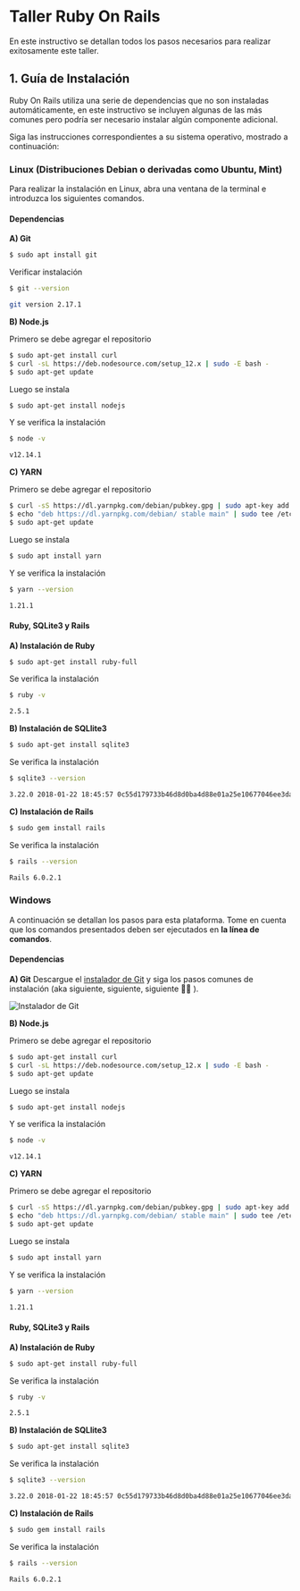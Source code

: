 # Taller Ruby On Rails

En este instructivo se detallan todos los pasos necesarios para realizar exitosamente este taller.

## 1. Guía de Instalación

Ruby On Rails utiliza una serie de dependencias que no son instaladas automáticamente, en este instructivo se incluyen algunas de las más comunes pero podría ser necesario instalar algún componente adicional.

Siga las instrucciones correspondientes a su sistema operativo, mostrado a continuación:

### Linux (Distribuciones Debian o derivadas como Ubuntu, Mint)

Para realizar la instalación en Linux, abra una ventana de la terminal e introduzca los siguientes comandos.

#### Dependencias

**A) Git**

```bash
$ sudo apt install git
```
Verificar instalación

```bash
$ git --version

git version 2.17.1
```
**B) Node.js**

Primero se debe agregar el repositorio
```bash
$ sudo apt-get install curl
$ curl -sL https://deb.nodesource.com/setup_12.x | sudo -E bash -
$ sudo apt-get update
```
Luego se instala
```bash
$ sudo apt-get install nodejs
```
Y se verifica la instalación
```bash
$ node -v

v12.14.1
```
**C) YARN**

Primero se debe agregar el repositorio
```bash
$ curl -sS https://dl.yarnpkg.com/debian/pubkey.gpg | sudo apt-key add -
$ echo "deb https://dl.yarnpkg.com/debian/ stable main" | sudo tee /etc/apt/sources.list.d/yarn.list
$ sudo apt-get update
```

Luego se instala
```bash
$ sudo apt install yarn
```
Y se verifica la instalación
```bash
$ yarn --version

1.21.1
```

#### Ruby, SQLite3 y Rails

**A) Instalación de Ruby**
```bash
$ sudo apt-get install ruby-full
```
Se verifica la instalación
```bash
$ ruby -v 

2.5.1
```

**B) Instalación de SQLlite3**
```bash
$ sudo apt-get install sqlite3
```
Se verifica la instalación
```bash
$ sqlite3 --version

3.22.0 2018-01-22 18:45:57 0c55d179733b46d8d0ba4d88e01a25e10677046ee3da1d5b1581e86726f2alt1
```


**C) Instalación de Rails**
```bash
$ sudo gem install rails
```
Se verifica la instalación
```bash
$ rails --version

Rails 6.0.2.1
```


### Windows

A continuación se detallan los pasos para esta plataforma. Tome en cuenta que los comandos presentados deben ser ejecutados en **la línea de comandos**.

#### Dependencias

**A) Git**
Descargue el [instalador de Git](https://github.com/git-for-windows/git/releases/download/v2.25.0.windows.1/Git-2.25.0-64-bit.exe) y siga los pasos comunes de instalación (aka siguiente, siguiente, siguiente :man_shrugging: ).

![Instalador de Git](https://user-images.githubusercontent.com/31530117/72658281-8d191c00-3963-11ea-9a2a-7a1d7ab15081.png)


**B) Node.js**

Primero se debe agregar el repositorio
```bash
$ sudo apt-get install curl
$ curl -sL https://deb.nodesource.com/setup_12.x | sudo -E bash -
$ sudo apt-get update
```
Luego se instala
```bash
$ sudo apt-get install nodejs
```
Y se verifica la instalación
```bash
$ node -v

v12.14.1
```
**C) YARN**

Primero se debe agregar el repositorio
```bash
$ curl -sS https://dl.yarnpkg.com/debian/pubkey.gpg | sudo apt-key add -
$ echo "deb https://dl.yarnpkg.com/debian/ stable main" | sudo tee /etc/apt/sources.list.d/yarn.list
$ sudo apt-get update
```

Luego se instala
```bash
$ sudo apt install yarn
```
Y se verifica la instalación
```bash
$ yarn --version

1.21.1
```

#### Ruby, SQLite3 y Rails

**A) Instalación de Ruby**
```bash
$ sudo apt-get install ruby-full
```
Se verifica la instalación
```bash
$ ruby -v 

2.5.1
```

**B) Instalación de SQLlite3**
```bash
$ sudo apt-get install sqlite3
```
Se verifica la instalación
```bash
$ sqlite3 --version

3.22.0 2018-01-22 18:45:57 0c55d179733b46d8d0ba4d88e01a25e10677046ee3da1d5b1581e86726f2alt1
```


**C) Instalación de Rails**
```bash
$ sudo gem install rails
```
Se verifica la instalación
```bash
$ rails --version

Rails 6.0.2.1
```
